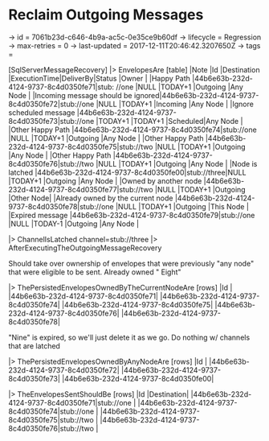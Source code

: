 # Reclaim Outgoing Messages

-> id = 7061b23d-c646-4b9a-ac5c-0e35ce9b60df -> lifecycle = Regression -> max-retries = 0 -> last-updated =
2017-12-11T20:46:42.3207650Z -> tags =

[SqlServerMessageRecovery]
|> EnvelopesAre
[table]
|Note |Id |Destination |ExecutionTime|DeliverBy|Status |Owner | |Happy Path |44b6e63b-232d-4124-9737-8c4d0350fe71|stub:
//one |NULL |TODAY+1 |Outgoing |Any Node | |Incoming message should be
ignored|44b6e63b-232d-4124-9737-8c4d0350fe72|stub://one |NULL |TODAY+1 |Incoming |Any Node | |Ignore scheduled message
|44b6e63b-232d-4124-9737-8c4d0350fe73|stub://one |TODAY+1 |TODAY+1 |Scheduled|Any Node | |Other Happy Path
|44b6e63b-232d-4124-9737-8c4d0350fe74|stub://one |NULL |TODAY+1 |Outgoing |Any Node | |Other Happy Path
|44b6e63b-232d-4124-9737-8c4d0350fe75|stub://two |NULL |TODAY+1 |Outgoing |Any Node | |Other Happy Path
|44b6e63b-232d-4124-9737-8c4d0350fe76|stub://two |NULL |TODAY+1 |Outgoing |Any Node | |Node is latched
|44b6e63b-232d-4124-9737-8c4d0350fe00|stub://three|NULL |TODAY+1 |Outgoing |Any Node | |Owned by another node
|44b6e63b-232d-4124-9737-8c4d0350fe77|stub://two |NULL |TODAY+1 |Outgoing |Other Node| |Already owned by the current
node |44b6e63b-232d-4124-9737-8c4d0350fe78|stub://one |NULL |TODAY+1 |Outgoing |This Node | |Expired message
|44b6e63b-232d-4124-9737-8c4d0350fe79|stub://one |NULL |TODAY-1 |Outgoing |Any Node |

|> ChannelIsLatched channel=stub://three |> AfterExecutingTheOutgoingMessageRecovery

Should take over ownership of envelopes that were previously "any node" that were eligible to be sent. Already owned "
Eight"

|> ThePersistedEnvelopesOwnedByTheCurrentNodeAre
[rows]
|Id | |44b6e63b-232d-4124-9737-8c4d0350fe71| |44b6e63b-232d-4124-9737-8c4d0350fe74|
|44b6e63b-232d-4124-9737-8c4d0350fe75| |44b6e63b-232d-4124-9737-8c4d0350fe76| |44b6e63b-232d-4124-9737-8c4d0350fe78|

"Nine" is expired, so we'll just delete it as we go. Do nothing w/ channels that are latched

|> ThePersistedEnvelopesOwnedByAnyNodeAre
[rows]
|Id | |44b6e63b-232d-4124-9737-8c4d0350fe72| |44b6e63b-232d-4124-9737-8c4d0350fe73|
|44b6e63b-232d-4124-9737-8c4d0350fe00|

|> TheEnvelopesSentShouldBe
[rows]
|Id |Destination| |44b6e63b-232d-4124-9737-8c4d0350fe71|stub://one | |44b6e63b-232d-4124-9737-8c4d0350fe74|stub://one |
|44b6e63b-232d-4124-9737-8c4d0350fe75|stub://two | |44b6e63b-232d-4124-9737-8c4d0350fe76|stub://two |

~~~
